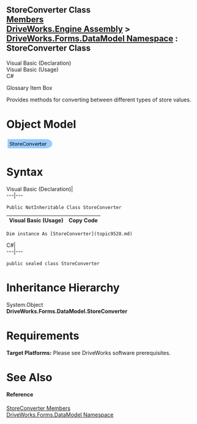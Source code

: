 StoreConverter Class   
[Members](topic9529.md)   
[DriveWorks.Engine Assembly](topic2156.md) > [DriveWorks.Forms.DataModel Namespace](topic9371.md) : StoreConverter Class  
---  
  
Visual Basic (Declaration)    
Visual Basic (Usage)    
C# 

Glossary Item Box

Provides methods for converting between different types of store values. 

# Object Model

![](dotnetdiagramimages/image455.png)

# Syntax

Visual Basic (Declaration)|   
---|---  
      
    
    Public NotInheritable Class StoreConverter   
  
Visual Basic (Usage)| Copy Code  
---|---  
      
    
    Dim instance As [StoreConverter](topic9528.md)  
  
C#|   
---|---  
      
    
    public sealed class StoreConverter   
  
# Inheritance Hierarchy

System.Object  
**DriveWorks.Forms.DataModel.StoreConverter**  


# Requirements

**Target Platforms:** Please see DriveWorks software prerequisites.

# See Also

#### Reference

[StoreConverter Members](topic9529.md)   
[DriveWorks.Forms.DataModel Namespace](topic9371.md)


